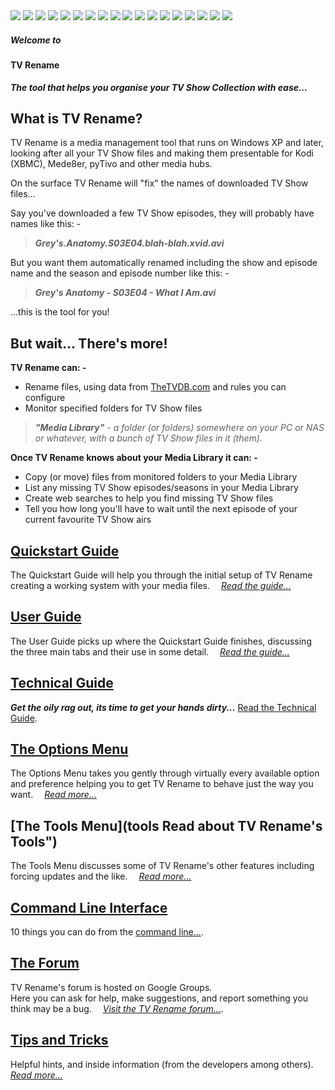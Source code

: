 <script>
  $(function(){
  $('.faderandom > :gt(0)').hide();
  setInterval(function(){
    var rand = Math.floor(Math.random() * ($('.faderandom').children().length-1));
    $('.faderandom > :first-child').appendTo('.faderandom').fadeOut();
    $('.faderandom > *').eq(rand).prependTo('.faderandom').fadeIn();
  }, 2500);
});
</script>

<div class="faderandom">
  <img src="images/slides/001.png">
  <img src="images/slides/002.png">
  <img src="images/slides/003.png">
  <img src="images/slides/004.png">
  <img src="images/slides/005.png">
  <img src="images/slides/006.png">
  <img src="images/slides/007.png">
  <img src="images/slides/008.png">
  <img src="images/slides/009.png">
  <img src="images/slides/010.png">
  <img src="images/slides/011.png">
  <img src="images/slides/012.png">
  <img src="images/slides/013.png">
  <img src="images/slides/014.png">
  <img src="images/slides/015.png">
  <img src="images/slides/016.png">
  <img src="images/slides/017.png">
  <img src="images/slides/018.png">
</div>

##### Welcome to 
#### TV&nbsp;Rename
***The tool that helps you organise your TV Show Collection with ease...***

## What is TV Rename?
TV Rename is a media management tool that runs on Windows XP and later, looking after all your TV Show files and making them presentable for Kodi (XBMC), Mede8er, pyTivo and other media hubs.

On the surface TV Rename will "fix" the names of downloaded TV Show files...

Say you've downloaded a few TV Show episodes, they will probably have names like this: -

> ***Grey's.Anatomy.S03E04.blah-blah.xvid.avi***

But you want them automatically renamed including the show and episode name and the season and episode number like this: -

> ***Grey's Anatomy - S03E04 - What I Am.avi***

...this is the tool for you!

## But wait... There's more!
**TV Rename can: -**
* Rename files, using data from [TheTVDB.com](http://thetvdb.com "Visit TheTVDB.com") and rules you can configure
* Monitor specified folders for TV Show files

> ***"Media Library"*** - *a folder (or folders) somewhere on your PC or NAS or whatever, with a bunch of TV Show files in it (them).*

**Once TV Rename knows about your Media Library it can: -**
* Copy (or move) files from monitored folders to your Media Library
* List any missing TV Show episodes/seasons in your Media Library
* Create web searches to help you find missing TV Show files
* Tell you how long you'll have to wait until the next episode of your current favourite TV Show airs

## [Quickstart Guide](quickstart "Read The Quickstart Guide")
The Quickstart Guide will help you through the initial setup of TV Rename creating a working system with your media files.&emsp; *[Read the guide...](quickstart "Read The Quickstart Guide")*

## [User Guide](userguide "Read The User Guide")
The User Guide picks up where the Quickstart Guide finishes, discussing the three main tabs and their use in some detail.&emsp; *[Read the guide...](userguide "Read The User Guide")*

## [Technical Guide](technical "Read the Technical Guide")
***Get the oily rag out, its time to get your hands dirty...*** [Read the Technical Guide](technical "Read the guide").

## [The Options Menu](options "Read about Options and Preferences")
The Options Menu takes you gently through virtually every available option and preference helping you to get TV Rename to behave just the way you want.&emsp; *[Read more...](options "TV Rename's Options and Preferences")* 

## [The Tools Menu](tools Read about TV Rename's Tools")
The Tools Menu discusses some of TV Rename's other features including forcing updates and the like.&emsp; *[Read more...](tools "TV Rename's Tools")* 

## [Command Line Interface](cmd-line "Read about using the CLI")
10 things you can do from the [command line...](cmd-line "Read about using the CLI").

## [The Forum](https://groups.google.com/forum/#!forum/tvrename "Visit the Forum")
TV Rename's forum is hosted on Google Groups.<br />
Here you can ask for help, make suggestions, and report something you think may be a bug.&emsp; *[Visit the TV Rename forum...](https://groups.google.com/forum/#!forum/tvrename "Visit the TV Rename Forum")*.

## [Tips and Tricks](tips-tricks "Read Tips 'n' Tricks")
Helpful hints, and inside information (from the developers among others).&emsp; *[Read more...](tips-tricks "Read Tips and Tricks")*
